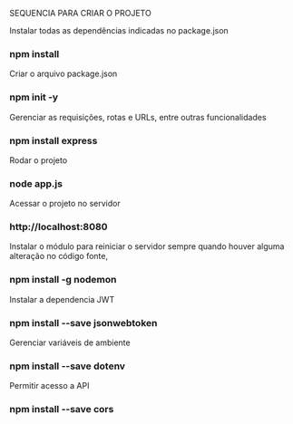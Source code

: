 SEQUENCIA PARA CRIAR O PROJETO

Instalar todas as dependências indicadas no package.json
### npm install

Criar o arquivo package.json
### npm init -y

Gerenciar as requisições, rotas e URLs, entre outras funcionalidades
### npm install express

Rodar o projeto
### node app.js

Acessar o projeto no servidor
### http://localhost:8080

Instalar o módulo para reiniciar o servidor sempre quando houver alguma alteração no código fonte,
### npm install -g nodemon

Instalar a dependencia JWT
### npm install --save jsonwebtoken

Gerenciar variáveis de ambiente
### npm install --save dotenv

Permitir acesso a API
### npm install --save cors